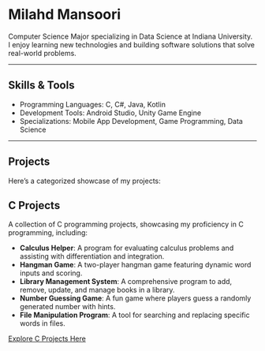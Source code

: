 # Milahd Mansoori  

Computer Science Major specializing in Data Science at Indiana University.  
I enjoy learning new technologies and building software solutions that solve real-world problems.  

---

## Skills & Tools  
- Programming Languages: C, C#, Java, Kotlin  
- Development Tools: Android Studio, Unity Game Engine  
- Specializations: Mobile App Development, Game Programming, Data Science  

---
## Projects
Here’s a categorized showcase of my projects:

## C Projects
A collection of C programming projects, showcasing my proficiency in C programming, including:
- **Calculus Helper**: A program for evaluating calculus problems and assisting with differentiation and integration.
- **Hangman Game**: A two-player hangman game featuring dynamic word inputs and scoring.
- **Library Management System**: A comprehensive program to add, remove, update, and manage books in a library.
- **Number Guessing Game**: A fun game where players guess a randomly generated number with hints.
- **File Manipulation Program**: A tool for searching and replacing specific words in files.

[Explore C Projects Here](https://github.com/milahdm/CProjects)

